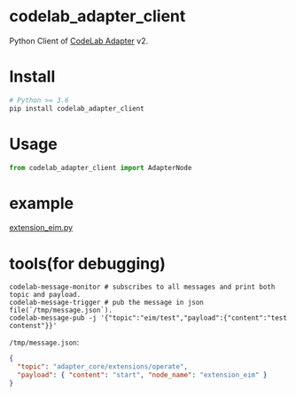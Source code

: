 # codelab_adapter_client
Python Client of [CodeLab Adapter](https://adapter.codelab.club/) v2.

# Install
```bash
# Python >= 3.6
pip install codelab_adapter_client 
```

# Usage
```python
from codelab_adapter_client import AdapterNode
```

# example
[extension_eim.py](https://github.com/wwj718/codelab_adapter_client/blob/master/examples/extension_eim.py)

# tools(for debugging)
```
codelab-message-monitor # subscribes to all messages and print both topic and payload.
codelab-message-trigger # pub the message in json file(`/tmp/message.json`).
codelab-message-pub -j '{"topic":"eim/test","payload":{"content":"test contenst"}}'
```

`/tmp/message.json`:

```json
{
  "topic": "adapter_core/extensions/operate",
  "payload": { "content": "start", "node_name": "extension_eim" }
}
```
